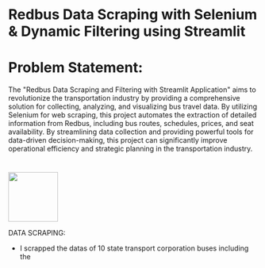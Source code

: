 # Redbus Data Scraping with Selenium & Dynamic Filtering using Streamlit

# Problem Statement:
The "Redbus Data Scraping and Filtering with Streamlit Application" aims to revolutionize the transportation industry by providing a comprehensive solution for collecting, analyzing, and visualizing bus travel data. By utilizing Selenium for web scraping, this project automates the extraction of detailed information from Redbus, including bus routes, schedules, prices, and seat availability. By streamlining data collection and providing powerful tools for data-driven decision-making, this project can significantly improve operational efficiency and strategic planning in the transportation industry.

# <p align="left">
  <img src="![Image](https://github.com/user-attachments/assets/78139eea-d1fe-458c-945c-14c716c739db)" width ='100'></p> DATA SCRAPING:
  * I scrapped the datas of 10 state transport corporation buses including the 
